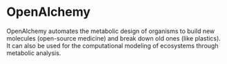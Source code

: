# OpenAlchemy
OpenAlchemy automates the metabolic design of organisms to build new molecules (open-source medicine) and break down old ones (like plastics).
It can also be used for the computational modeling of ecosystems through metabolic analysis.
